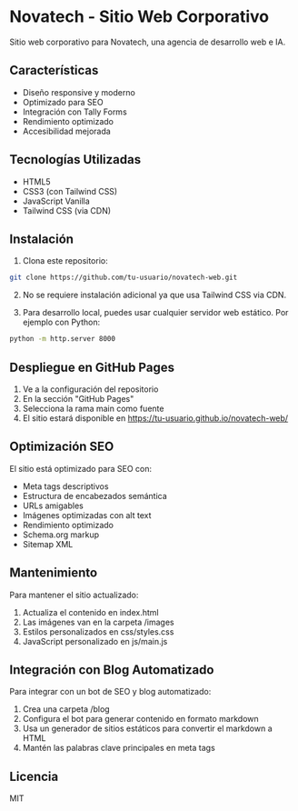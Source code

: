 # Novatech - Sitio Web Corporativo

Sitio web corporativo para Novatech, una agencia de desarrollo web e IA.

## Características

- Diseño responsive y moderno
- Optimizado para SEO
- Integración con Tally Forms
- Rendimiento optimizado
- Accesibilidad mejorada

## Tecnologías Utilizadas

- HTML5
- CSS3 (con Tailwind CSS)
- JavaScript Vanilla
- Tailwind CSS (via CDN)

## Instalación

1. Clona este repositorio:
```bash
git clone https://github.com/tu-usuario/novatech-web.git
```

2. No se requiere instalación adicional ya que usa Tailwind CSS via CDN.

3. Para desarrollo local, puedes usar cualquier servidor web estático. Por ejemplo con Python:
```bash
python -m http.server 8000
```

## Despliegue en GitHub Pages

1. Ve a la configuración del repositorio
2. En la sección "GitHub Pages"
3. Selecciona la rama main como fuente
4. El sitio estará disponible en https://tu-usuario.github.io/novatech-web/

## Optimización SEO

El sitio está optimizado para SEO con:

- Meta tags descriptivos
- Estructura de encabezados semántica
- URLs amigables
- Imágenes optimizadas con alt text
- Rendimiento optimizado
- Schema.org markup
- Sitemap XML

## Mantenimiento

Para mantener el sitio actualizado:

1. Actualiza el contenido en index.html
2. Las imágenes van en la carpeta /images
3. Estilos personalizados en css/styles.css
4. JavaScript personalizado en js/main.js

## Integración con Blog Automatizado

Para integrar con un bot de SEO y blog automatizado:

1. Crea una carpeta /blog
2. Configura el bot para generar contenido en formato markdown
3. Usa un generador de sitios estáticos para convertir el markdown a HTML
4. Mantén las palabras clave principales en meta tags

## Licencia

MIT 